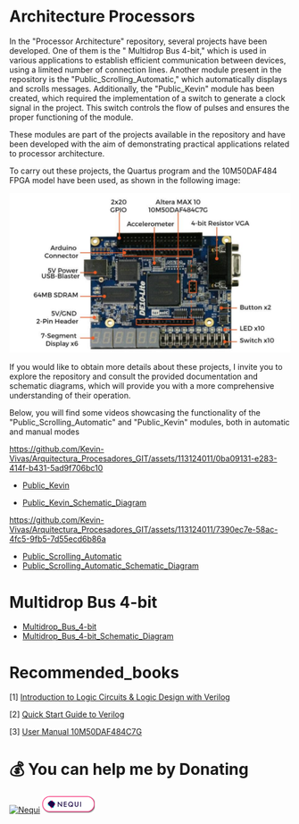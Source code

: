 # Architecture Processors
In the "Processor Architecture" repository, several projects have been developed. One of them is the " Multidrop Bus 4-bit," which is used in various applications to establish efficient communication between devices, using a limited number of connection lines. Another module present in the repository is the "Public_Scrolling_Automatic," which automatically displays and scrolls messages. Additionally, the "Public_Kevin" module has been created, which required the implementation of a switch to generate a clock signal in the project. This switch controls the flow of pulses and ensures the proper functioning of the module.

These modules are part of the projects available in the repository and have been developed with the aim of demonstrating practical applications related to processor architecture.

To carry out these projects, the Quartus program and the 10M50DAF484 FPGA model have been used, as shown in the following image:

![](image/FPGA_10M50DAF484C7G.png)


If you would like to obtain more details about these projects, I invite you to explore the repository and consult the provided documentation and schematic diagrams, which will provide you with a more comprehensive understanding of their operation.

Below, you will find some videos showcasing the functionality of the "Public_Scrolling_Automatic" and "Public_Kevin" modules, both in automatic and manual modes

https://github.com/Kevin-Vivas/Arquitectura_Procesadores_GIT/assets/113124011/0ba09131-e283-414f-b431-5ad9f706bc10

- [Public_Kevin](https://github.com/Kevin-Vivas/Arquitectura_Procesadores_GIT/tree/master/Public_Kevin/Public_HDL)

- [Public_Kevin_Schematic_Diagram](https://github.com/Kevin-Vivas/Arquitectura_Procesadores_GIT/blob/master/Public_Kevin/PUBLIC-HDL.pdf)

https://github.com/Kevin-Vivas/Arquitectura_Procesadores_GIT/assets/113124011/7390ec7e-58ac-4fc5-9fb5-7d55ecd6b86a

- [Public_Scrolling_Automatic](https://github.com/Kevin-Vivas/Arquitectura_Procesadores_GIT/tree/master/Public_Scrolling_Automatic)
- [Public_Scrolling_Automatic_Schematic_Diagram](https://github.com/Kevin-Vivas/Arquitectura_Procesadores_GIT/tree/master/Public_Scrolling_Automatic/Schematic_Diagram)

# Multidrop Bus 4-bit
- [Multidrop_Bus_4-bit](https://github.com/Kevin-Vivas/Arquitectura_Procesadores_GIT/tree/master/Multi_Drop_Bus_4Bit/Multi_Drop_Bus)
- [Multidrop_Bus_4-bit_Schematic_Diagram](https://github.com/Kevin-Vivas/Arquitectura_Procesadores_GIT/tree/master/Multi_Drop_Bus_4Bit/Digrama_Excel)

# Recommended_books
[1] [Introduction to Logic Circuits & Logic Design with Verilog](https://link.springer.com/book/10.1007/978-3-030-13605-5)

[2] [Quick Start Guide to Verilog](https://link.springer.com/book/10.1007/978-3-030-10552-5)

[3] [User Manual 10M50DAF484C7G]()

# 💰 **You can help me by Donating**
<a href="https://www.paypal.com/paypalme/Vivas143"><img src="https://img.shields.io/badge/PayPal-00457C?style=for-the-badge&logo=paypal&logoColor=white" alt="Nequi" width="100"></a> <a href="image/QR_nequi_numero.png"><img src="image/boton_nequi.png" alt="Nequi" width="94"></a>



